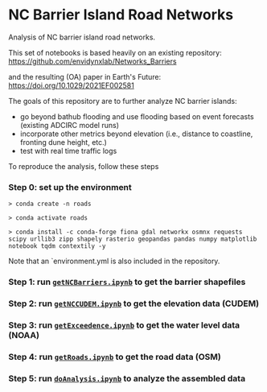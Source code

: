 # NC Barrier Island Road Networks

Analysis of NC barrier island road networks.

This set of notebooks is based heavily on an existing repository: https://github.com/envidynxlab/Networks_Barriers

and the resulting (OA) paper in Earth's Future: https://doi.org/10.1029/2021EF002581

The goals of this repository are to further analyze NC barrier islands:
- go beyond bathub flooding and use flooding based on event forecasts (existing ADCIRC model runs)
- incorporate other metrics beyond elevation (i.e., distance to coastline, fronting dune height, etc.)
- test with real time traffic logs

To reproduce the analysis, follow these steps

### Step 0: set up the environment

```
> conda create -n roads

> conda activate roads

> conda install -c conda-forge fiona gdal networkx osmnx requests scipy urllib3 zipp shapely rasterio geopandas pandas numpy matplotlib notebook tqdm contextily -y
```
Note that an `environment.yml is also included in the repository.

### Step 1: run [`getNCBarriers.ipynb`](./src/getNCBarriers.ipynb) to get the barrier shapefiles

### Step 2: run [`getNCCUDEM.ipynb`](./src/getNCCUDEM.ipynb) to get the elevation data (CUDEM)

### Step 3: run [`getExceedence.ipynb`](./src/getExceedence.ipynb) to get the water level data (NOAA)

### Step 4: run [`getRoads.ipynb`](./src/getRoads.ipynb) to get the road data (OSM)

### Step 5: run [`doAnalysis.ipynb`](./src/doAnalysis.ipynb) to analyze the assembled data